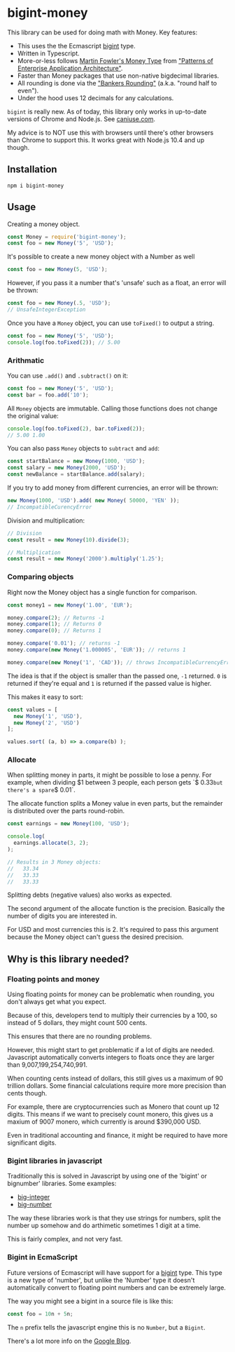 bigint-money
============

This library can be used for doing math with Money. Key features:

* This uses the the Ecmascript [bigint][2] type.
* Written in Typescript.
* More-or-less follows [Martin Fowler's Money Type][3] from
 ["Patterns of Enterprise Application Architecture"][4].
* Faster than Money packages that use non-native bigdecimal libraries.
* All rounding is done via the ["Bankers Rounding"][6] (a.k.a. "round
  half to even").
* Under the hood uses 12 decimals for any calculations.

`bigint` is really new. As of today, this library only works in
up-to-date versions of Chrome and Node.js. See [caniuse.com][5].

My advice is to NOT use this with browsers until there's other
browsers than Chrome to support this. It works great with Node.js
10.4 and up though.

Installation
------------

    npm i bigint-money

Usage
-----

Creating a money object.

```javascript
const Money = require('bigint-money');
const foo = new Money('5', 'USD');
```

It's possible to create a new money object with a Number as well

```javascript
const foo = new Money(5, 'USD');
```

However, if you pass it a number that's 'unsafe' such as a float,
an error will be thrown:

```javascript
const foo = new Money(.5, 'USD');
// UnsafeIntegerException
```

Once you have a `Money` object, you can use `toFixed()` to output
a string.

```javascript
const foo = new Money('5', 'USD');
console.log(foo.toFixed(2)); // 5.00
```

### Arithmatic

You can use `.add()` and `.subtract()` on it:

```javascript
const foo = new Money('5', 'USD');
const bar = foo.add('10');
```

All `Money` objects are immutable. Calling those functions does
not change the original value:

```javascript
console.log(foo.toFixed(2), bar.toFixed(2));
// 5.00 1.00
```

You can also pass `Money` objects to `subtract` and `add`:

```javascript
const startBalance = new Money(1000, 'USD');
const salary = new Money(2000, 'USD');
const newBalance = startBalance.add(salary);
```

If you try to add money from different currencies, an error
will be thrown:

```javascript
new Money(1000, 'USD').add( new Money( 50000, 'YEN' ));
// IncompatibleCurencyError
```

Division and multiplication:

```javascript
// Division
const result = new Money(10).divide(3);

// Multiplication
const result = new Money('2000').multiply('1.25');
```

### Comparing objects

Right now the Money object has a single function for comparison.

```javascript
const money1 = new Money('1.00', 'EUR');

money.compare(2); // Returns -1
money.compare(1); // Returns 0
money.compare(0); // Returns 1

money.compare('0.01'); // returns -1
money.compare(new Money('1.000005', 'EUR')); // returns 1

money.compare(new Money('1', 'CAD')); // throws IncompatibleCurrencyError
```

The idea is that if the object is smaller than the passed one, `-1` returned.
`0` is returned if they're equal and `1` is returned if the passed value is
higher.


This makes it easy to sort:

```javascript
const values = [
  new Money('1', 'USD'),
  new Money('2', 'USD')
];

values.sort( (a, b) => a.compare(b) );
```

### Allocate

When splitting money in parts, it might be possible to lose a penny.
For example, when dividing $1 between 3 people, each person gets
`$ 0.33` but there's a spare `$ 0.01`.

The allocate function splits a Money value in even parts, but the
remainder is distributed over the parts round-robin.

```javascript
const earnings = new Money(100, 'USD');

console.log(
  earnings.allocate(3, 2);
);

// Results in 3 Money objects:
//   33.34
//   33.33
//   33.33
```

Splitting debts (negative values) also works as expected.

The second argument of the allocate function is the precision. Basically the
number of digits you are interested in.

For USD and most currencies this is 2. It's required to pass this argument
because the Money object can't guess the desired precision.


Why is this library needed?
---------------------------

### Floating points and money

Using floating points for money can be problematic when rounding,
you don't always get what you expect.

Because of this, developers tend to multiply their currencies
by a 100, so instead of 5 dollars, they might count 500 cents.

This ensures that there are no rounding problems.

However, this might start to get problematic if a lot of digits
are needed. Javascript automatically converts integers to floats
once they are larger than 9,007,199,254,740,991.

When counting cents instead of dollars, this still gives us a
maximum of 90 trillion dollars. Some financial calculations
require more more precision than cents though.

For example, there are cryptocurrencies such as Monero that
count up 12 digits. This means if we want to precisely count
monero, this gives us a maxium of 9007 monero, which currently
is around $390,000 USD.

Even in traditional accounting and finance, it might be required
to have more significant digits.

### Bigint libraries in javascript

Traditionally this is solved in Javascript by using one of the
'bigint' or bignumber' libraries. Some examples:

* [big-integer](https://www.npmjs.com/package/big-integer)
* [big-number](https://www.npmjs.com/package/big-number)

The way these libraries work is that they use strings for numbers,
split the number up somehow and do arthimetic sometimes 1 digit
at a time.

This is fairly complex, and not very fast.

### Bigint in EcmaScript

Future versions of Ecmascript will have support for a [bigint][1] type. This
type is a new type of 'number', but unlike the 'Number' type it
doesn't automatically convert to floating point numbers and can
be extremely large.

The way you might see a bigint in a source file is like this:

```javascript
const foo = 10n + 5n;
```

The `n` prefix tells the javascript engine this is no `Number`,
but a `Bigint`.

There's a lot more info on the [Google Blog][2].


[1]: https://developer.mozilla.org/en-US/docs/Web/JavaScript/Reference/Global_Objects/BigInt
[2]: https://developers.google.com/web/updates/2018/05/bigint
[3]: https://martinfowler.com/eaaCatalog/money.html
[4]: https://amzn.to/2EezezD "Note: affiliate link"
[5]: https://caniuse.com/#search=bigint
[6]: http://wiki.c2.com/?BankersRounding
